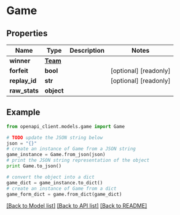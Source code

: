 # Game


## Properties
Name | Type | Description | Notes
------------ | ------------- | ------------- | -------------
**winner** | [**Team**](Team.md) |  | 
**forfeit** | **bool** |  | [optional] [readonly] 
**replay_id** | **str** |  | [optional] [readonly] 
**raw_stats** | **object** |  | 

## Example

```python
from openapi_client.models.game import Game

# TODO update the JSON string below
json = "{}"
# create an instance of Game from a JSON string
game_instance = Game.from_json(json)
# print the JSON string representation of the object
print Game.to_json()

# convert the object into a dict
game_dict = game_instance.to_dict()
# create an instance of Game from a dict
game_form_dict = game.from_dict(game_dict)
```
[[Back to Model list]](../README.md#documentation-for-models) [[Back to API list]](../README.md#documentation-for-api-endpoints) [[Back to README]](../README.md)


